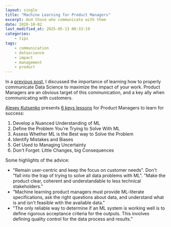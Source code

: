 ```yaml
---
layout: single
title: "Machine Learning for Product Managers"
excerpt: And those who communicate with them
date: 2020-10-02
last_modified_at: 2025-05-13 00:33:19
categories:
    - tips
tags:
    - communication
    - datascience
    - impact
    - management
    - product
---
```


In a [previous post](https://proinsias.github.io/tips/Communicating-Data-Science-with-impact),
I discussed the importance of learning how to properly communicate Data Science to maximize the impact of your work.
Product Managers are an obvious target of this communication, and a key ally when communicating with customers.

[Alexey Kutsenko](https://web.archive.org/web/20221202100714/https://www.mindtheproduct.com/profile/Alexey.Kutsenko) presents
[6 keys lessons](https://www.mindtheproduct.com/machine-learning-for-product-managers-a-quick-primer/)
for Product Managers to learn for success:

1. Develop a Nuanced Understanding of ML
2. Define the Problem You're Trying to Solve With ML
3. Assess Whether ML is the Best way to Solve the Problem
4. Identify Mistakes and Biases
5. Get Used to Managing Uncertainty
6. Don't Forget: Little Changes, big Consequences

Some highlights of the advice:

-   "Remain user-centric and keep the focus on customer needs".
    Don't "fall into the trap of trying to solve all data problems with ML".
    "Make the product clear, coherent and understandable to less technical stakeholders."
-   "Machine learning product managers must provide ML-literate specifications, ask the right questions about data,
    and understand what is and isn't feasible with the available data."
-   "The only reliable way to determine if an ML system is working well
    is to define rigorous acceptance criteria for the outputs.
    This involves defining quality control for the data process and results."

